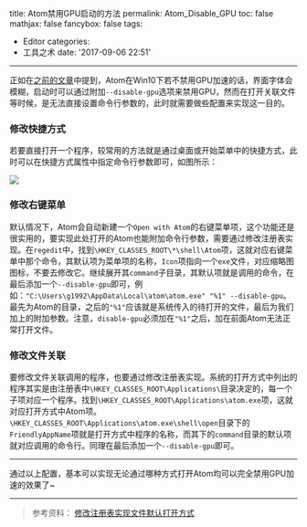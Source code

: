 title: Atom禁用GPU启动的方法
permalink: Atom_Disable_GPU
toc: false
mathjax: false
fancybox: false
tags:
  - Editor
categories:
  - 工具之术
date: '2017-09-06 22:51'
---

正如在[之前的文章](/2017/08/30/Win10_Software_Font_Blur/)中提到，Atom在Win10下若不禁用GPU加速的话，界面字体会模糊，启动时可以通过附加`--disable-gpu`选项来禁用GPU，然而在打开关联文件等时候，是无法直接设置命令行参数的，此时就需要做些配置来实现这一目的。

<!--more-->

### 修改快捷方式

若要直接打开一个程序，较常用的方法就是通过桌面或开始菜单中的快捷方式，此时可以在快捷方式属性中指定命令行参数即可，如图所示：

![](https://gmf.shengnengjin.cn/TIM%E6%88%AA%E5%9B%BE20170906160347.png)

### 修改右键菜单

默认情况下，Atom会自动新建一个`Open with Atom`的右键菜单项，这个功能还是很实用的，要实现此处打开的Atom也能附加命令行参数，需要通过修改注册表实现。在`regedit`中，找到`\HKEY_CLASSES_ROOT\*\shell\Atom`项，这就对应右键菜单中那个命令，其默认项为菜单项的名称，`Icon`项指向一个`exe`文件，对应缩略图图标，不要去修改它。继续展开其`command`子目录，其默认项就是调用的命令，在最后添加一个`--disable-gpu`即可，例如：`"C:\Users\g1992\AppData\Local\atom\atom.exe" "%1" --disable-gpu`。最先为Atom的目录，之后的`"%1"`应该就是系统传入的待打开的文件，最后为我们加上的附加参数。注意，`disable-gpu`必须加在`"%1"`之后，加在前面Atom无法正常打开文件。

### 修改文件关联

要修改文件关联调用的程序，也要通过修改注册表实现。系统的打开方式中列出的程序其实是由注册表中`\HKEY_CLASSES_ROOT\Applications\`目录决定的，每一个子项对应一个程序。找到`\HKEY_CLASSES_ROOT\Applications\atom.exe`项，这就对应打开方式中Atom项。`\HKEY_CLASSES_ROOT\Applications\atom.exe\shell\open`目录下的`FriendlyAppName`项就是打开方式中程序的名称，而其下的`command`目录的默认项就对应调用的命令行。同理在最后添加一个`--disable-gpu`即可。

------------

通过以上配置，基本可以实现无论通过哪种方式打开Atom均可以完全禁用GPU加速的效果了~

----------

> 参考资料：
> [修改注册表实现文件默认打开方式](http://www.360doc.com/content/13/0518/07/4299739_286250789.shtml)
